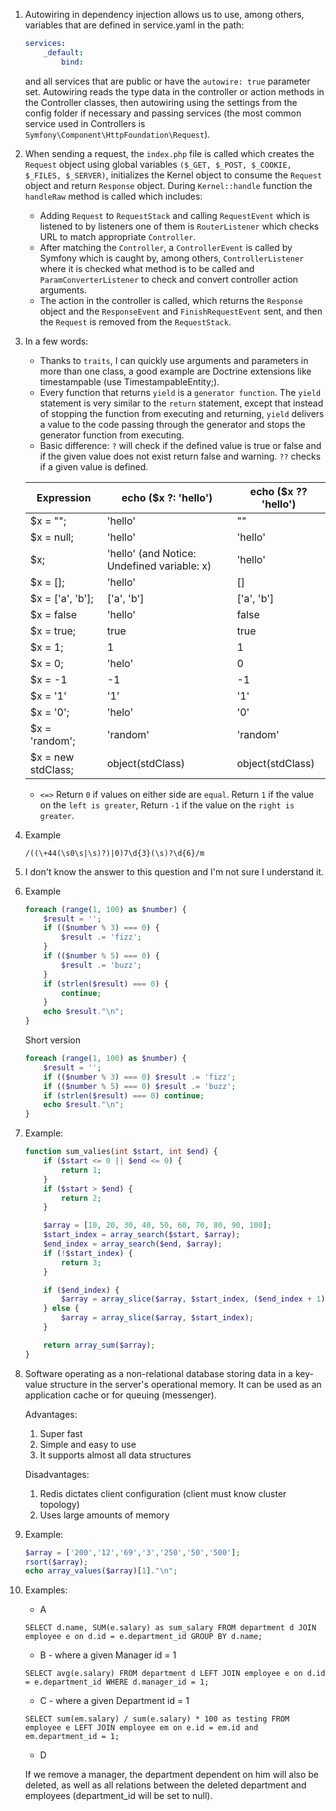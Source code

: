 1. Autowiring in dependency injection allows us to use, among others, variables that are defined in service.yaml in the path:
    ```yaml
    services:
        _default:
            bind:
    ```
    and all services that are public or have the `autowire: true` parameter set. Autowiring reads the type data in the controller or action methods in the Controller classes, then autowiring using the settings from the config folder if necessary and passing services (the most common service used in Controllers is `Symfony\Component\HttpFoundation\Request`).

2. When sending a request, the `index.php` file is called which creates the `Request` object using global variables `($_GET, $_POST, $_COOKIE, $_FILES, $_SERVER)`, initializes the Kernel object to consume the `Request` object and return `Response` object.
During `Kernel::handle` function the `handleRaw` method is called which includes:
    * Adding `Request` to `RequestStack` and calling `RequestEvent` which is listened to by listeners one of them is `RouterListener` which checks URL to match appropriate `Controller`.
    * After matching the `Controller`, a `ControllerEvent` is called by Symfony which is caught by, among others, `ControllerListener` where it is checked what method is to be called and `ParamConverterListener` to check and convert controller action arguments.
    * The action in the controller is called, which returns the `Response` object and the `ResponseEvent` and `FinishRequestEvent` sent, and then the `Request` is removed from the `RequestStack`.
3. In a few words:
    * Thanks to `traits`, I can quickly use arguments and parameters in more than one class, a good example are Doctrine extensions like timestampable (use TimestampableEntity;).
    * Every function that returns `yield` is a `generator function`. The `yield` statement is very similar to the `return` statement, except that instead of stopping the function from executing and returning, `yield` delivers a value to the code passing through the generator and stops the generator function from executing.
    * Basic difference:
    `?` will check if the defined value is true or false and if the given value does not exist return false and warning. `??` checks if a given value is defined.

    | Expression | echo ($x ?: 'hello') | echo ($x ?? 'hello') |
    |---|---|---|
    | $x = ""; | 'hello' | "" |
    | $x = null; | 'hello' | 'hello' |
    | $x; | 'hello' (and Notice: Undefined variable: x) | 'hello' |
    | $x = []; | 'hello' | [] |
    | $x = ['a', 'b']; | ['a', 'b'] | ['a', 'b'] |
    | $x = false | 'hello' | false |
    | $x = true; | true | true |
    | $x = 1; | 1 | 1
    | $x = 0; | 'helo' | 0 |
    | $x = -1 | -1 | -1 |
    | $x = '1' | '1' | '1' |
    | $x = '0'; | 'helo' | '0' |
    | $x = 'random'; | 'random' | 'random' |
    | $x = new stdClass; | object(stdClass) | object(stdClass) |

    * `<=>` Return `0` if values on either side are `equal`. Return `1` if the value on the `left is greater`, Return `-1` if the value on the `right is greater`.
4. Example
    ```
    /((\+44(\s0\s|\s)?)|0)7\d{3}(\s)?\d{6}/m
    ```
5. I don't know the answer to this question and I'm not sure I understand it.
6. Example
    ```PHP
    foreach (range(1, 100) as $number) {
        $result = '';
        if (($number % 3) === 0) {
            $result .= 'fizz';
        }
        if (($number % 5) === 0) {
            $result .= 'buzz';
        }
        if (strlen($result) === 0) {
            continue;
        }
        echo $result."\n";
    }
    ```
    Short version
    ```PHP
    foreach (range(1, 100) as $number) {
        $result = '';
        if (($number % 3) === 0) $result .= 'fizz';
        if (($number % 5) === 0) $result .= 'buzz';
        if (strlen($result) === 0) continue;
        echo $result."\n";
    }
    ```
7. Example:
    ```PHP
    function sum_valies(int $start, int $end) {
        if ($start <= 0 || $end <= 0) {
            return 1;
        }
        if ($start > $end) {
            return 2;
        }

        $array = [10, 20, 30, 40, 50, 60, 70, 80, 90, 100];
        $start_index = array_search($start, $array);
        $end_index = array_search($end, $array);
        if (!$start_index) {
            return 3;
        }

        if ($end_index) {
            $array = array_slice($array, $start_index, ($end_index + 1) - count($array));
        } else {
            $array = array_slice($array, $start_index);
        }

        return array_sum($array);
    }
    ```
8. Software operating as a non-relational database storing data in a key-value structure in the server's operational memory. It can be used as an application cache or for queuing (messenger).

    Advantages:
    1. Super fast
    2. Simple and easy to use
    3. It supports almost all data structures

    Disadvantages:
    1. Redis dictates client configuration (client must know cluster topology)
    2. Uses large amounts of memory
9.  Example:
    ```PHP
    $array = ['200','12','69','3','250','50','500'];
    rsort($array);
    echo array_values($array)[1]."\n";
    ```

10. Examples:
    * A
    ```Postgresql
    SELECT d.name, SUM(e.salary) as sum_salary FROM department d JOIN employee e on d.id = e.department_id GROUP BY d.name;
    ```
    * B - where a given Manager id = 1
    ```Postgresql
    SELECT avg(e.salary) FROM department d LEFT JOIN employee e on d.id = e.department_id WHERE d.manager_id = 1;
    ```
    * C - where a given Department id = 1
    ```Postgresql
    SELECT sum(em.salary) / sum(e.salary) * 100 as testing FROM employee e LEFT JOIN employee em on e.id = em.id and em.department_id = 1;
    ```

    * D

    If we remove a manager, the department dependent on him will also be deleted, as well as all relations between the deleted department and employees (department_id will be set to null).
